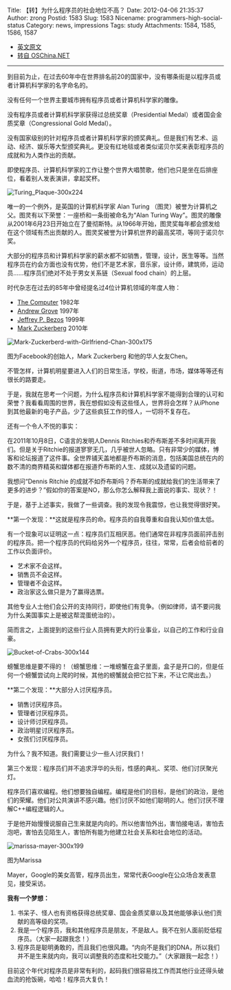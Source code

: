 Title: 【转】为什么程序员的社会地位不高？
Date: 2012-04-06 21:35:37
Author: zrong
Postid: 1583
Slug: 1583
Nicename: programmers-high-social-status
Category: news, impressions
Tags: study
Attachments: 1584, 1585, 1586, 1587

- [英文原文](http://www.goodbuzz.org/blog/conversation/programmers-high-social-status/)
- [转自 OSChina.NET](http://www.oschina.net/news/24496/programmers-high-social-status)

-----------

到目前为止，在过去60年中在世界排名前20的国家中，没有哪条街是以程序员或者计算机科学家的名字命名的。

没有任何一个世界主要城市拥有程序员或者计算机科学家的雕像。

没有程序员或者计算机科学家获得过总统奖章（Presidential Medal）或者国会金质奖章（Congressional Gold Medal）。

没有国家级别的针对程序员或者计算机科学家的颁奖典礼。但是我们有艺术、运动、经济、娱乐等大型颁奖典礼。更没有红地毯或者类似诺贝尔奖来表彰程序员的成就和为人类作出的贡献。

即使程序员、计算机科学家的工作让整个世界大唱赞歌，他们也只是坐在后排座位，看着别人发表演讲，拿起奖杯。<!--more-->

![](/wp-content/uploads/2012/04/Turing_Plaque-300x224.jpg "Turing_Plaque-300x224")

唯一的一个例外，是英国的计算机科学家 Alan Turing （图灵）被誉为计算机之父。图灵有以下荣誉：一座桥和一条街被命名为“Alan Turing Way”。图灵的雕像从2001年6月23日开始立在了曼彻斯特。从1966年开始，图灵奖每年都会颁发给在这个领域有杰出贡献的人。图灵奖被誉为计算机世界的最高奖项，等同于诺贝尔奖。

大部分的程序员和计算机科学家的薪水都不如销售，管理，设计，医生等等。当然程序员在约会方面也没有优势，他们不是艺术家，音乐家，设计师，建筑师，运动员……程序员们绝对不处于男女关系链（Sexual food chain）的上层。

时代杂志在过去的85年中曾经提名过4位计算机领域的年度人物：

- [The Computer](http://en.wikipedia.org/wiki/Personal_computer) 1982年
- [Andrew Grove](http://en.wikipedia.org/wiki/Andrew_Grove) 1997年
- [Jeffrey P. Bezos](http://en.wikipedia.org/wiki/Jeff_Bezos) 1999年
- [Mark Zuckerberg](http://en.wikipedia.org/wiki/Mark_Zuckerberg) 2010年

![](/wp-content/uploads/2012/04/Mark-Zuckerberd-with-Girlfriend-Chan-300x175.jpg "Mark-Zuckerberd-with-Girlfriend-Chan-300x175")  

图为Facebook的创始人，Mark Zuckerberg 和他的华人女友Chen。

不管怎样，计算机明星要进入人们的日常生活，学校，街道，市场，媒体等等还有很长的路要走。

于是，我就在思考一个问题，为什么程序员和计算机科学家不能得到合理的认可和荣誉？我看看周围的世界，我在想假如没有这些怪人，世界将会怎样？从iPhone到其他最新的电子产品，少了这些疯狂工作的怪人，一切将不复存在。

还有一个令人不悦的事实：  

在2011年10月8日，C语言的发明人Dennis Ritchies和乔布斯差不多时间离开我们。但是关于Ritchie的报道寥寥无几，几乎被世人忽略。只有非常少的媒体，博客和论坛报道了这件事。全世界铺天盖地都是乔布斯的消息，包括美国总统在内的数不清的商界精英和媒体都在报道乔布斯的人生、成就以及遗留的问题。

我想问“Dennis Ritchie 的成就不如乔布斯吗？乔布斯的成就给我们的生活带来了更多的进步？”假如你的答案是NO，那么你怎么解释我上面说的事实、现状？！

于是，基于上述事实，我做了一些调查。我的发现令我震惊，也让我觉得很好笑。

**第一个发现：**这就是程序员的命。程序员的自我尊重和自我认知价值太低。

有一个现象可以证明这一点：程序员们互相厌恶。他们通常在非程序员面前抨击别的程序员。把一个程序员的代码给另外一个程序员，往往，常常，后者会给前者的工作以负面评价。

- 艺术家不会这样。  
- 销售员不会这样。  
- 管理者不会这样。  
- 政治家这么做只是为了赢得选票。

其他专业人士他们会公开的支持同行，即使他们有竞争。（例如律师，请不要问我为什么美国事实上是被这帮混蛋统治的）。

简而言之，上面提到的这些行业人员拥有更大的行业事业，以自己的工作和行业自豪。

![](/wp-content/uploads/2012/04/Bucket-of-Crabs-300x144.png "Bucket-of-Crabs-300x144")

螃蟹思维是要不得的！（螃蟹思维：一堆螃蟹在盒子里面，盒子是开口的，但是任何一个螃蟹尝试向上爬的时候，其他的螃蟹就会把它拉下来，不让它爬出去。）

**第二个发现：**大部分人讨厌程序员。

- 销售讨厌程序员。  
- 管理者讨厌程序员。  
- 设计师讨厌程序员。  
- 政治明星讨厌程序员。  
- 女孩们讨厌程序员。

为什么？我不知道。我们需要让少一些人讨厌我们！

第三个发现：程序员们并不追求浮华的头衔，性感的典礼、奖项、他们讨厌聚光灯。

程序员们喜欢编程。他们想要独自编程。编程是他们的目标，是他们的政治，是他们的荣耀。他们对公共演讲不感兴趣。他们讨厌不如他们聪明的人。他们讨厌不理解C++编程逻辑的人。

于是他开始慢慢说服自己生来就是内向的。所以他害怕外出，害怕接电话，害怕去泡吧，害怕去见陌生人，害怕所有能为他建立社会关系和社会地位的活动。

![](/wp-content/uploads/2012/04/marissa-mayer-300x199.jpg "marissa-mayer-300x199")  

图为Marissa

Mayer，Google的美女高管，程序员出生，常常代表Google在公众场合发表意见，接受采访。

**我有一个梦想：**

1.  书呆子、怪人也有资格获得总统奖章、国会金质奖章以及其他能够承认他们贡献的高等级的奖项。
2.  我是一个程序员，我和其他程序员是朋友，不是敌人。我不在别人面前贬低程序员。（大家一起跟我念！）
3.  程序员是聪明勇敢的，而且我们也很风趣。“内向不是我们的DNA，所以我们并不是生来就内向，我可以调整我的态度和社交能力。”（大家跟我一起念！）

目前这个年代对程序员是非常有利的，起码我们很容易找工作而其他行业还得头破血流的抢饭碗，哈哈！程序员大复仇！
